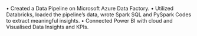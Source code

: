 •	Created a Data Pipeline on Microsoft Azure Data Factory.
•	Utilized Databricks, loaded the pipeline’s data, wrote Spark SQL and PySpark Codes to extract meaningful insights.
•	Connected Power BI with cloud and Visualised Data Insights and KPIs.
